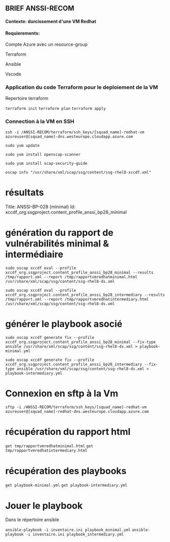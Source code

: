 ## BRIEF ANSSI-RECOM

#### Contexte: durcissement d'une VM Redhat

#### Requierements:

Compte Azure avec un resource-group

Terraform

Ansible

Vscode


### Application du code Terraform pour le deploiement de la VM

Repertoire terraform

``terraform init``
``terraform plan``
``terraform apply``


### Connection à la VM en SSH

``ssh -i /ANSSI-RECOM/terraform/ssh_keys/[squad_name]-redhat-vm azureuser@[squad_name]-dns.westeurope.cloudapp.azure.com``

``sudo yum update``

``sudo yum install openscap-scanner``

``sudo yum install scap-security-guide``

``oscap info "/usr/share/xml/scap/ssg/content/ssg-rhel8-xccdf.xml"``

# résultats

Title: ANSSI-BP-028 (minimal)
Id: xccdf_org.ssgproject.content_profile_anssi_bp28_minimal

# génération du rapport de vulnérabilités minimal & intermédiaire

``sudo oscap xccdf eval --profile xccdf_org.ssgproject.content_profile_anssi_bp28_minimal --results /tmp/rapport.xml --report /tmp/rapportvmredhatminimal.html /usr/share/xml/scap/ssg/content/ssg-rhel8-ds.xml``

``sudo oscap xccdf eval --profile xccdf_org.ssgproject.content_profile_anssi_bp28_intermediary --results /tmp/rapport.xml --report /tmp/rapportvmredhatintermediary.html /usr/share/xml/scap/ssg/content/ssg-rhel8-ds.xml``

# générer le playbook asocié

``sudo oscap xccdf generate fix --profile xccdf_org.ssgproject.content_profile_anssi_bp28_minimal --fix-type ansible /usr/share/xml/scap/ssg/content/ssg-rhel8-ds.xml > playbook-minimal.yml``

``sudo oscap xccdf generate fix --profile xccdf_org.ssgproject.content_profile_anssi_bp28_intermediary --fix-type ansible /usr/share/xml/scap/ssg/content/ssg-rhel8-ds.xml > playbook-intermediary.yml``

# Connexion en sftp à la Vm

``sftp -i /ANSSI-RECOM/terraform/ssh_keys/[squad_name]-redhat-vm azureuser@[squad_name]-redhat-dns.westeurope.cloudapp.azure.com``

# récupération du rapport html

``get tmp/rapportvmredhatminimal.html``
``get tmp/rapportvmredhatintermediary.html``

# récupération des playbooks

``get playbook-minimal.yml``
``get playbook-intermediary.yml``

# Jouer le playbook

Dans le répertoire ansible

``ansible-playbook -i inventaire.ini playbook_minimal.yml``
``ansible-playbook -i inventaire.ini playbook_intermediary.yml``

